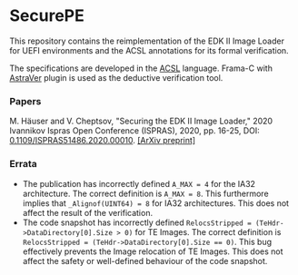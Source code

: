 SecurePE
========

This repository contains the reimplementation of the EDK II Image Loader
for UEFI environments and the ACSL annotations for its formal verification.

The specifications are developed in the [ACSL](https://frama-c.com/html/acsl.html)
language. Frama-C with [AstraVer](https://forge.ispras.ru/projects/astraver) plugin
is used as the deductive verification tool.

### Papers

M. Häuser and V. Cheptsov, "Securing the EDK II Image Loader," 2020 Ivannikov Ispras Open Conference (ISPRAS), 2020, pp. 16-25, DOI: [0.1109/ISPRAS51486.2020.00010](https://doi.org/10.1109/ISPRAS51486.2020.00010). [[ArXiv preprint]](https://arxiv.org/abs/2012.05471)


### Errata
* The publication has incorrectly defined `A_MAX = 4` for the IA32 architecture. The correct definition is `A_MAX = 8`. This furthermore implies that `_Alignof(UINT64) = 8` for IA32 architectures. This does not affect the result of the verification.
* The code snapshot has incorrectly defined `RelocsStripped = (TeHdr->DataDirectory[0].Size > 0)` for TE Images. The correct definition is `RelocsStripped = (TeHdr->DataDirectory[0].Size == 0)`. This bug effectively prevents the Image relocation of TE Images. This does not affect the safety or well-defined behaviour of the code snapshot.
